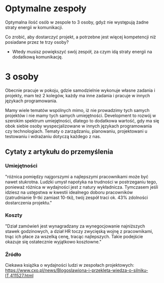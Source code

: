 # Optymalne zespoły
Optymalna ilość osób w zespole to 3 osoby, gdyż nie występują żadne straty energii w komunikacji. 

Co zrobić, aby dostarczyć projekt, a potrzebne jest więcej kompetencji niż posiadane przez te trzy osoby?
+ Wtedy musisz powiększyć swój zespół, za czym idą straty energii na dodatkową komunikację. 

# 3 osoby
Obecnie pracuje w pokoju, gdzie samodzielnie wykonuje własne zadania i projekty,
mam też 2 kolegów, każdy ma inne zadania i pracuje w innych językach programowania.

Mamy wiele tematów wspólnych mimo, iż nie prowadzimy tych samych projektów i nie mamy tych samych umiejętności.
Development to rozwój w szerokim spektrum umiejętności, dlatego to dodatkowa wartość, gdy ma się obok siebie osoby wyspecjalizowane w innych językach programowania czy technologiach.
Tematy o zarządzaniu, planowaniu, projektowani u testowaniu i wdrażaniu dotyczą każdego z nas.



## Cytaty z artykułu do przemyślenia
### Umiejętności
"różnica pomiędzy najgorszymi a najlepszymi pracownikami może być nawet stukrotna. Ludzki umysł napotyka na trudności w postrzeganiu tego, ponieważ różnica w wydajności jest z natury wykładnicza. Tymczasem jeśli idziesz na ustępstwa w kwestii idealnego doboru pracowników (zatrudnianie 9-tki zamiast 10-tki), twój zespół traci ok. 43% zdolności dostarczenia projektu."

### Koszty
"Dział zamówień jest wynagradzany za wynegocjowanie najniższych stawek godzinowych, a dział HR toczy zwycięską wojnę z pracownikami, tnąc ich płace za wszelką cenę, tracąc najlepszych. Takie podejście okazuje się ostatecznie wyjątkowo kosztowne."

### Źródło
Ciekawa książka o wydajności ludzi w zespołach projektowych:
https://www.cxo.pl/news/Blogoslawiona-i-przekleta-wiedza-o-silniku-IT,411527.html

